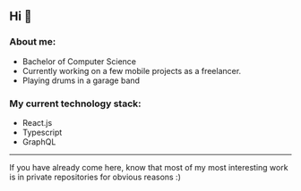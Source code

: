 ## Hi 👋

### About me:
- Bachelor of Computer Science
- Currently working on a few mobile projects as a freelancer.
- Playing drums in a garage band

### My current technology stack:
- React.js
- Typescript
- GraphQL
____
If you have already come here, know that most of my 
most interesting work is in private repositories for obvious reasons :)
